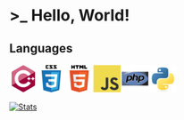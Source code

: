 # >_ Hello, World!

## Languages
<p align="left"><img src="https://raw.githubusercontent.com/devicons/devicon/master/icons/cplusplus/cplusplus-original.svg" alt="cplusplus" width="50" height="50"/><img src="https://raw.githubusercontent.com/devicons/devicon/master/icons/css3/css3-original-wordmark.svg" alt="css3" width="50" height="50"/><img src="https://raw.githubusercontent.com/devicons/devicon/master/icons/html5/html5-original-wordmark.svg" alt="html5" width="50" height="50"/><img src="https://raw.githubusercontent.com/devicons/devicon/master/icons/javascript/javascript-original.svg" alt="javascript" width="50" height="50"/><img src="https://raw.githubusercontent.com/devicons/devicon/master/icons/php/php-original.svg" alt="php" width="50" height="50"/><img src="https://raw.githubusercontent.com/devicons/devicon/master/icons/python/python-original.svg" alt="python" width="50" height="50"/></p>

[![Stats](https://github-readme-stats.vercel.app/api/top-langs?username=pouletenslip&show_icons=true&locale=en&bg_color=0d1117&text_color=ffffff&layout=compact)](https://github.com/PouletEnSlip/)
